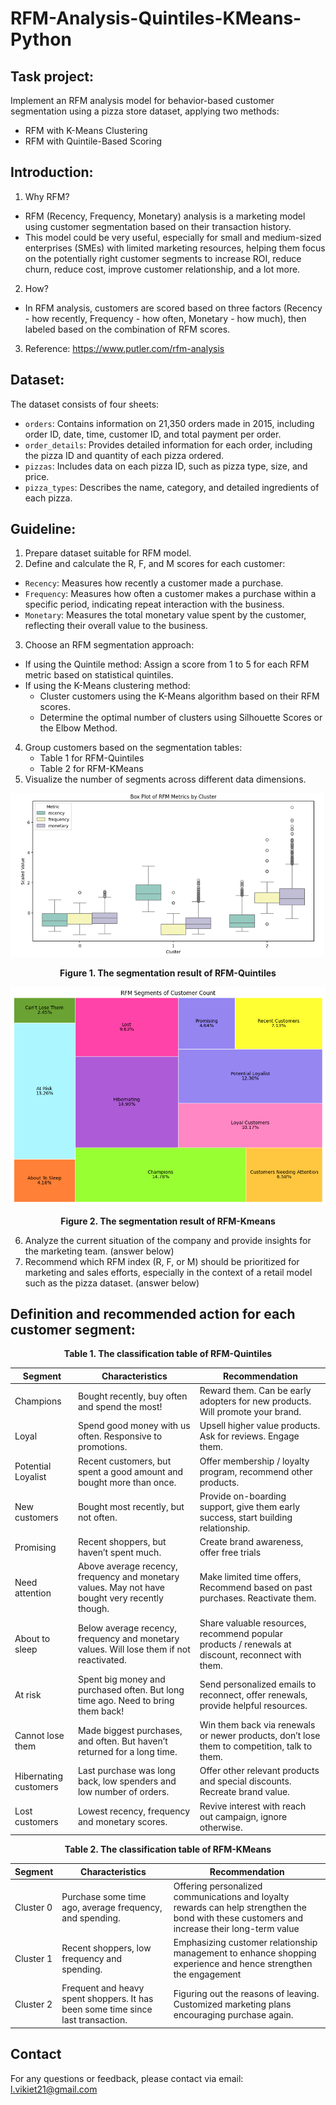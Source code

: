 # RFM-Analysis-Quintiles-KMeans-Python

## Task project:

Implement an RFM analysis model for behavior-based customer segmentation using a pizza store dataset, applying two methods:
- RFM with K-Means Clustering
- RFM with Quintile-Based Scoring

## Introduction:
1. Why RFM?
  
  - RFM (Recency, Frequency, Monetary) analysis is a marketing model using customer segmentation based on their transaction history.
  - This model could be very useful, especially for small and medium-sized enterprises (SMEs) with limited marketing resources, helping them focus on the potentially right customer segments to increase ROI, reduce churn, reduce cost, improve customer relationship, and a lot more.

2. How?

- In RFM analysis, customers are scored based on three factors (Recency - how recently, Frequency - how often, Monetary - how much), then labeled based on the combination of RFM scores.

3. Reference:
https://www.putler.com/rfm-analysis

## Dataset:
  The dataset consists of four sheets:
- `orders`: Contains information on 21,350 orders made in 2015, including order ID, date, time, customer ID, and total payment per order.
- `order_details`: Provides detailed information for each order, including the pizza ID and quantity of each pizza ordered.
- `pizzas`: Includes data on each pizza ID, such as pizza type, size, and price.
- `pizza_types`: Describes the name, category, and detailed ingredients of each pizza.
  
## Guideline:
1. Prepare dataset suitable for RFM model.
2. Define and calculate the R, F, and M scores for each customer:
  - `Recency`: Measures how recently a customer made a purchase. 
  - `Frequency`: Measures how often a customer makes a purchase within a specific period, indicating repeat interaction with the business.
  - `Monetary`: Measures the total monetary value spent by the customer, reflecting their overall value to the business.
3. Choose an RFM segmentation approach:
  - If using the Quintile method: Assign a score from 1 to 5 for each RFM metric based on statistical quintiles.
  - If using the K-Means clustering method:
    - Cluster customers using the K-Means algorithm based on their RFM scores.
    - Determine the optimal number of clusters using Silhouette Scores or the Elbow Method.
4. Group customers based on the segmentation tables:
    - Table 1 for RFM-Quintiles
    - Table 2 for RFM-KMeans
5. Visualize the number of segments across different data dimensions.

<p align="center">
  <img src="segmentation_result/RFM-kmeans-output.png" alt="ERD">
</p>

<p align="center"><strong>Figure 1. The segmentation result of RFM-Quintiles</strong></p>

<p align="center">
  <img src="segmentation_result/RFM-quintile-output.png" alt="ERD">
</p>

<p align="center"><strong>Figure 2. The segmentation result of RFM-Kmeans</strong></p>

6. Analyze the current situation of the company and provide insights for the marketing team. (answer below)
7. Recommend which RFM index (R, F, or M) should be prioritized for marketing and sales efforts, especially in the context of a retail model such as the pizza dataset. (answer below)

## **Definition and recommended action for each customer segment:**

<p align="center"><strong>Table 1. The classification table of RFM-Quintiles</strong></p>

| **Segment**     | **Characteristics**   | **Recommendation**   | 
| ------------- | ------------- | ------------- | 
| Champions |	Bought recently, buy often and spend the most! | Reward them. Can be early adopters for new products. Will promote your brand. |
| Loyal |	Spend good money with us often. Responsive to promotions. |	Upsell higher value products. Ask for reviews. Engage them.
| Potential Loyalist | Recent customers, but spent a good amount and bought more than once. |	Offer membership / loyalty program, recommend other products.
| New customers |	Bought most recently, but not often. | Provide on-boarding support, give them early success, start building relationship.
| Promising |	Recent shoppers, but haven’t spent much. |	Create brand awareness, offer free trials
| Need attention |	Above average recency, frequency and monetary values. May not have bought very recently though. |	Make limited time offers, Recommend based on past purchases. Reactivate them.
| About to sleep |	Below average recency, frequency and monetary values. Will lose them if not reactivated. | Share valuable resources, recommend popular products / renewals at discount, reconnect with them.
| At risk |	Spent big money and purchased often. But long time ago. Need to bring them back! | Send personalized emails to reconnect, offer renewals, provide helpful resources.
| Cannot lose them |	Made biggest purchases, and often. But haven’t returned for a long time. | Win them back via renewals or newer products, don’t lose them to competition, talk to them.
| Hibernating customers |	Last purchase was long back, low spenders and low number of orders. |	Offer other relevant products and special discounts. Recreate brand value.
| Lost customers | Lowest recency, frequency and monetary scores. | Revive interest with reach out campaign, ignore otherwise.


<p align="center"><strong>Table 2. The classification table of RFM-KMeans</strong></p>

  
| **Segment**     | **Characteristics**   | **Recommendation**   | 
| ------------- | ------------- | ------------- | 
| Cluster 0 |	Purchase some time ago, average frequency, and spending. | Offering personalized communications and loyalty rewards can help strengthen the bond with these customers and increase their long-term value |
| Cluster 1 |	Recent shoppers, low frequency and spending. | Emphasizing customer relationship management to enhance shopping experience and hence strengthen the engagement |
| Cluster 2 |	Frequent and heavy spent shoppers. It has been some time since last transaction. | Figuring out the reasons of leaving. Customized marketing plans encouraging purchase again. |

## Contact

For any questions or feedback, please contact via email: l.vikiet21@gmail.com
